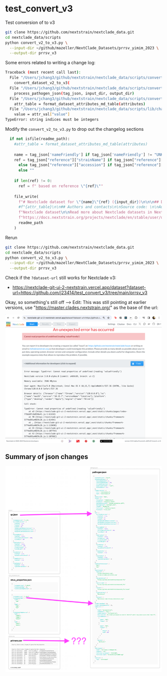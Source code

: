 # test_convert_v3

Test conversion of to v3

```bash
git clone https://github.com/nextstrain/nextclade_data.git 
cd nextclade_data/scripts
python convert_v2_to_v3.py \
  --input-dir ~/github/mazeller/NextClade_Datasets/prrsv_yimim_2023 \
  --output-dir prrsv_v3
```

Some errors related to writing a change log:

```bash
Traceback (most recent call last):
  File "/Users/jchang3/github/nextstrain/nextclade_data/scripts/convert_v2_to_v3.py", line 189, in <module>
    convert_dataset_v2_to_v3(
  File "/Users/jchang3/github/nextstrain/nextclade_data/scripts/convert_v2_to_v3.py", line 173, in convert_dataset_v2_to_v3
    process_pathogen_json(tag_json, input_dir, output_dir)
  File "/Users/jchang3/github/nextstrain/nextclade_data/scripts/convert_v2_to_v3.py", line 67, in process_pathogen_json
    attr_table = format_dataset_attributes_md_table(attributes)
  File "/Users/jchang3/github/nextstrain/nextclade_data/scripts/lib/changelog.py", line 45, in format_dataset_attributes_md_table
    value = attr_val["value"]
TypeError: string indices must be integers
```

Modify the `convert_v2_to_v3.py` to drop out the changelog sections

```python
  if not isfile(readme_path):
    #attr_table = format_dataset_attributes_md_table(attributes)       #<===========Comment this out!

    name = tag_json['nameFriendly'] if tag_json['nameFriendly'] != "UNKNOWN" else tag_json['name']
    ref = tag_json["reference"]["strainName"] if tag_json["reference"]["strainName"] != "UNKNOWN" \
      else tag_json["reference"]["accession"] if tag_json["reference"]["accession"] != "UNKNOWN" \
      else ""

    if len(ref) != 0:
      ref = f" based on reference \"{ref}\""

    file_write(
      f"# Nextclade dataset for \"{name}\"{ref} ({input_dir})\n\n\n## Dataset attributes\n\n"
      #f"{attr_table}\n\n## Authors and contacts\n\nSource code: \n\nAuthor1: \n\nAuthor2: \n\n## What is " #<==Comment this out!
      f"Nextclade dataset\n\nRead more about Nextclade datasets in Nextclade documentation: "
      f"https://docs.nextstrain.org/projects/nextclade/en/stable/user/datasets.html",
      readme_path
    )
```

Rerun

```bash
git clone https://github.com/nextstrain/nextclade_data.git 
cd nextclade_data/scripts
python convert_v2_to_v3.py \
  --input-dir ~/github/mazeller/NextClade_Datasets/prrsv_yimim_2023 \
  --output-dir prrsv_v3
```

Check if the `?dataset-url` still works for Nextclade v3:

* https://nextclade-git-ui-2-nextstrain.vercel.app/dataset?dataset-url=https://github.com/j23414/test_convert_v3/tree/main/prrsv_v3

Okay, so something's still off --> Edit: This was still pointing at earlier versions, use "https://master.clades.nextstrain.org/" as the base of the url:

![](nextclade_v3_dataset_url_error.png)

## Summary of json changes

![](migrate_to_pathogen.png)


